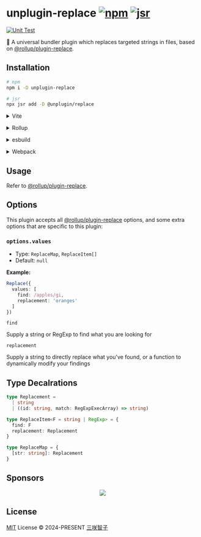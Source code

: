 # unplugin-replace [![npm](https://img.shields.io/npm/v/unplugin-replace.svg)](https://npmjs.com/package/unplugin-replace) [![jsr](https://img.shields.io/badge/dynamic/json?url=https%3A%2F%2Fjsr-api.sxzz.moe%2Fversion%2F%40unplugin%2Freplace&query=version&prefix=v&label=jsr&color=%23f7df1e)](https://jsr.io/@unplugin/replace)

[![Unit Test](https://github.com/unplugin/unplugin-replace/actions/workflows/unit-test.yml/badge.svg)](https://github.com/unplugin/unplugin-replace/actions/workflows/unit-test.yml)

🍣 A universal bundler plugin which replaces targeted strings in files, based on [@rollup/plugin-replace](https://www.npmjs.com/package/@rollup/plugin-replace).

## Installation

```bash
# npm
npm i -D unplugin-replace

# jsr
npx jsr add -D @unplugin/replace
```

<details>
<summary>Vite</summary><br>

```ts
// vite.config.ts
import Replace from 'unplugin-replace/vite'

export default defineConfig({
  plugins: [Replace()],
})
```

<br></details>

<details>
<summary>Rollup</summary><br>

```ts
// rollup.config.js
import Replace from 'unplugin-replace/rollup'

export default {
  plugins: [Replace()],
}
```

<br></details>

<details>
<summary>esbuild</summary><br>

```ts
// esbuild.config.js
import { build } from 'esbuild'

build({
  plugins: [require('unplugin-replace/esbuild')()],
})
```

<br></details>

<details>
<summary>Webpack</summary><br>

```ts
// webpack.config.js
module.exports = {
  /* ... */
  plugins: [require('unplugin-replace/webpack')()],
}
```

<br></details>

## Usage

Refer to [@rollup/plugin-replace](https://github.com/rollup/plugins/tree/master/packages/replace#options).

## Options

This plugin accepts all [@rollup/plugin-replace](https://github.com/rollup/plugins/tree/master/packages/replace#options) options, and some extra options that are specific to this plugin:

### `options.values`

- Type: `ReplaceMap`, `ReplaceItem[]`
- Default: `null`

**Example:**

```ts
Replace({
  values: [
    find: /apples/gi,
    replacement: 'oranges'
  ]
})
```

`find`

Supply a string or RegExp to find what you are looking for

`replacement`

Supply a string to directly replace what you've found, or a function to dynamically modify your findings

## Type Decalrations

```ts
type Replacement =
  | string
  | ((id: string, match: RegExpExecArray) => string)

type ReplaceItem<F = string | RegExp> = {
  find: F
  replacement: Replacement
}

type ReplaceMap = {
  [str: string]: Replacement
}
```

## Sponsors

<p align="center">
  <a href="https://cdn.jsdelivr.net/gh/sxzz/sponsors/sponsors.svg">
    <img src='https://cdn.jsdelivr.net/gh/sxzz/sponsors/sponsors.svg'/>
  </a>
</p>

## License

[MIT](./LICENSE) License © 2024-PRESENT [三咲智子](https://github.com/sxzz)
